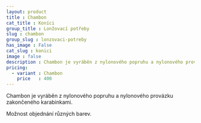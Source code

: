 ```yaml
---
layout: product
title : Chambon
cat_title : Koníci
group_title : Lonžovací potřeby
slug : chambon
group_slug : lonzovaci-potreby
has_image : False
cat_slug : konici
image : false
description : Chambon je vyráběn z nylonového popruhu a nylonového provázku zakončeného karabinkami.
pricing:
  - variant : Chambon
    price   : 400
---
```


Chambon je vyráběn z nylonového popruhu a nylonového provázku zakončeného karabinkami.

Možnost objednání různých barev.

